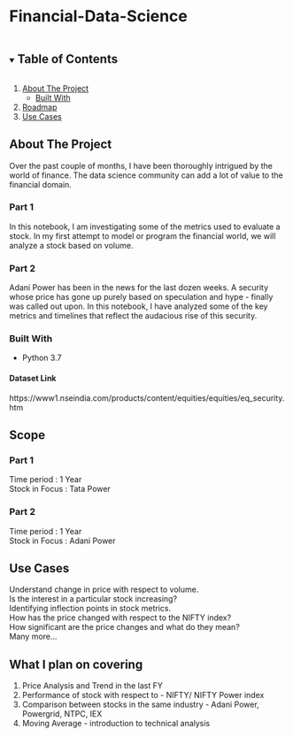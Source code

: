 # Financial-Data-Science
<!-- TABLE OF CONTENTS -->
<details open="open">
  <summary><h2 style="display: inline-block">Table of Contents</h2></summary>
  <ol>
    <li>
      <a href="#about-the-project">About The Project</a>
      <ul>
        <li><a href="#built-with">Built With</a></li>
      </ul>
    </li>
    <li><a href="#scope">Roadmap</a></li>
     <li><a href="#use-cases">Use Cases</a></li>

  </ol>
</details>



<!-- ABOUT THE PROJECT -->
## About The Project


Over the past couple of months, I have been thoroughly intrigued by the world of finance. The data science community can add a lot of value to the financial domain. 

### Part 1 

In this notebook, I am investigating some of the metrics used to evaluate a stock. In my first attempt to model or program the financial world, we will analyze a stock based on volume.

### Part 2

Adani Power has been in the news for the last dozen weeks. A security whose price has gone up purely based on speculation and hype - finally was called out upon. In this notebook, I have analyzed some of the key metrics and timelines that reflect the audacious rise of this security.

### Built With

* Python 3.7

<h4>Dataset Link</h4> 
https://www1.nseindia.com/products/content/equities/equities/eq_security.htm

<!-- Scope -->
## Scope

### Part 1

Time period : 1 Year </br>
Stock in Focus : Tata Power </br>

### Part 2

Time period : 1 Year </br>
Stock in Focus : Adani Power </br>

<!-- Use Cases -->
## Use Cases 
Understand change in price with respect to volume. <br>
Is the interest in a particular stock increasing? <br> 
Identifying inflection points in stock metrics. <br>
How has the price changed with respect to the NIFTY index? <br>
How significant are the price changes and what do they mean? <br>
Many more... <br>



## What I plan on covering 

1. Price Analysis and Trend in the last FY
2. Performance of stock with respect to - NIFTY/ NIFTY Power index
3. Comparison between stocks in the same industry - Adani Power, Powergrid, NTPC, IEX
4. Moving Average - introduction to technical analysis  





